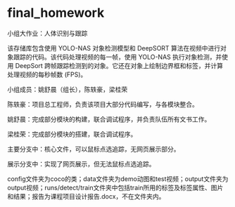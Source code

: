 # final_homework
小组大作业：人体识别与跟踪

该存储库包含使用 YOLO-NAS 对象检测模型和 DeepSORT 算法在视频中进行对象跟踪的代码。该代码处理视频的每一帧，使用 YOLO-NAS 执行对象检测，并使用 DeepSort 跨帧跟踪检测到的对象。它还在对象上绘制边界框和标签，并计算处理视频的每秒帧数 (FPS)。

小组成员：姚舒晨（组长），陈轶豪，梁桂荣

陈轶豪：项目总工程师，负责该项目大部分代码编写，与各模块整合。

姚舒晨：完成部分模块的构建，联合调试程序，并负责队伍所有文书工作。

梁桂荣：完成部分模块的搭建，联合调试程序。

主要分支中：核心文件，可以鼠标点选追踪，无网页展示部分。

展示分支中：实现了网页展示，但无法鼠标点选追踪。

config文件夹为coco的类；data文件夹为demo动图和test视频；output文件夹为output视频；runs/detect/train文件夹中包括train所用的标签及标签属性、图片和结果；报告为课程项目设计报告.docx，不在文件夹内。
